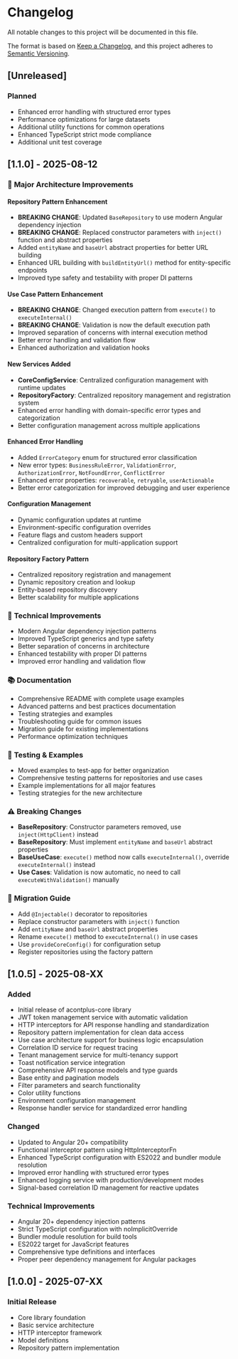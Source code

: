 # Changelog

All notable changes to this project will be documented in this file.

The format is based on [Keep a Changelog](https://keepachangelog.com/en/1.0.0/),
and this project adheres to [Semantic Versioning](https://semver.org/spec/v2.0.0.html).

## [Unreleased]

### Planned

- Enhanced error handling with structured error types
- Performance optimizations for large datasets
- Additional utility functions for common operations
- Enhanced TypeScript strict mode compliance
- Additional unit test coverage

## [1.1.0] - 2025-08-12

### 🚀 **Major Architecture Improvements**

#### **Repository Pattern Enhancement**

- **BREAKING CHANGE**: Updated `BaseRepository` to use modern Angular dependency injection
- **BREAKING CHANGE**: Replaced constructor parameters with `inject()` function and abstract properties
- Added `entityName` and `baseUrl` abstract properties for better URL building
- Enhanced URL building with `buildEntityUrl()` method for entity-specific endpoints
- Improved type safety and testability with proper DI patterns

#### **Use Case Pattern Enhancement**

- **BREAKING CHANGE**: Changed execution pattern from `execute()` to `executeInternal()`
- **BREAKING CHANGE**: Validation is now the default execution path
- Improved separation of concerns with internal execution method
- Better error handling and validation flow
- Enhanced authorization and validation hooks

#### **New Services Added**

- **CoreConfigService**: Centralized configuration management with runtime updates
- **RepositoryFactory**: Centralized repository management and registration system
- Enhanced error handling with domain-specific error types and categorization
- Better configuration management across multiple applications

#### **Enhanced Error Handling**

- Added `ErrorCategory` enum for structured error classification
- New error types: `BusinessRuleError`, `ValidationError`, `AuthorizationError`, `NotFoundError`, `ConflictError`
- Enhanced error properties: `recoverable`, `retryable`, `userActionable`
- Better error categorization for improved debugging and user experience

#### **Configuration Management**

- Dynamic configuration updates at runtime
- Environment-specific configuration overrides
- Feature flags and custom headers support
- Centralized configuration for multi-application support

#### **Repository Factory Pattern**

- Centralized repository registration and management
- Dynamic repository creation and lookup
- Entity-based repository discovery
- Better scalability for multiple applications

### 🔧 **Technical Improvements**

- Modern Angular dependency injection patterns
- Improved TypeScript generics and type safety
- Better separation of concerns in architecture
- Enhanced testability with proper DI patterns
- Improved error handling and validation flow

### 📚 **Documentation**

- Comprehensive README with complete usage examples
- Advanced patterns and best practices documentation
- Testing strategies and examples
- Troubleshooting guide for common issues
- Migration guide for existing implementations
- Performance optimization techniques

### 🧪 **Testing & Examples**

- Moved examples to test-app for better organization
- Comprehensive testing patterns for repositories and use cases
- Example implementations for all major features
- Testing strategies for the new architecture

### ⚠️ **Breaking Changes**

- **BaseRepository**: Constructor parameters removed, use `inject(HttpClient)` instead
- **BaseRepository**: Must implement `entityName` and `baseUrl` abstract properties
- **BaseUseCase**: `execute()` method now calls `executeInternal()`, override `executeInternal()` instead
- **Use Cases**: Validation is now automatic, no need to call `executeWithValidation()` manually

### 🔄 **Migration Guide**

- Add `@Injectable()` decorator to repositories
- Replace constructor parameters with `inject()` function
- Add `entityName` and `baseUrl` abstract properties
- Rename `execute()` method to `executeInternal()` in use cases
- Use `provideCoreConfig()` for configuration setup
- Register repositories using the factory pattern

## [1.0.5] - 2025-08-XX

### Added

- Initial release of acontplus-core library
- JWT token management service with automatic validation
- HTTP interceptors for API response handling and standardization
- Repository pattern implementation for clean data access
- Use case architecture support for business logic encapsulation
- Correlation ID service for request tracing
- Tenant management service for multi-tenancy support
- Toast notification service integration
- Comprehensive API response models and type guards
- Base entity and pagination models
- Filter parameters and search functionality
- Color utility functions
- Environment configuration management
- Response handler service for standardized error handling

### Changed

- Updated to Angular 20+ compatibility
- Functional interceptor pattern using HttpInterceptorFn
- Enhanced TypeScript configuration with ES2022 and bundler module resolution
- Improved error handling with structured error types
- Enhanced logging service with production/development modes
- Signal-based correlation ID management for reactive updates

### Technical Improvements

- Angular 20+ dependency injection patterns
- Strict TypeScript configuration with noImplicitOverride
- Bundler module resolution for build tools
- ES2022 target for JavaScript features
- Comprehensive type definitions and interfaces
- Proper peer dependency management for Angular packages

## [1.0.0] - 2025-07-XX

### Initial Release

- Core library foundation
- Basic service architecture
- HTTP interceptor framework
- Model definitions
- Repository pattern implementation

